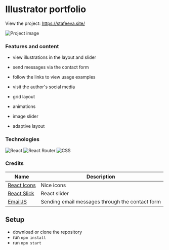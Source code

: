 # Illustrator portfolio

View the project: <https://stafeeva.site/>

![Project image](https://github.com/netitov/portfoilio/blob/main/src/images/light/screen.jpg)

### Features and content

- view illustrations in the layout and slider
- send messages via the contact form
- follow the links to view usage examples
- visit the author's social media

- grid layout
- animations
- image slider
- adaptive layout

### Technologies

![React](https://img.shields.io/badge/react-%2320232a.svg?style=for-the-badge&logo=react&logoColor=%2361DAFB)
![React Router](https://img.shields.io/badge/React_Router-CA4245?style=for-the-badge&logo=react-router&logoColor=white)
![CSS](https://img.shields.io/badge/CSS3-1572B6?style=for-the-badge&logo=css3&logoColor=white)

### Credits

| Name | Description|
| --- | --- |
| [React Icons](https://react-icons.github.io/react-icons) | Nice icons |
| [React Slick](https://react-slick.neostack.com/) | React slider |
| [EmailJS](https://www.emailjs.com/) | Sending email messages through the contact form |

## Setup

- download or clone the repository
- run ```npm install```
- run ```npm start```
